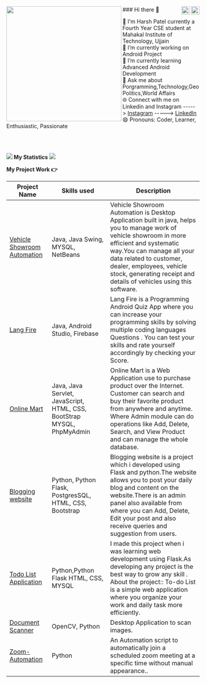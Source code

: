 <!--![]()-->

<div align="center">
<a href="https://www.linkedin.com/in/harshpatel8848/" target="_blank" rel="nofollow"><img align="right" alt="Harsh Linkdein" width="22px" src="https://cdn.jsdelivr.net/npm/simple-icons@v3/icons/linkedin.svg" /></a><a href="https://www.instagram.com/harsh06768/" target="_blank" rel="nofollow"><img align="right" alt="Harsh Insta" width="22px" src="https://cdn.jsdelivr.net/npm/simple-icons@v3/icons/instagram.svg" /></a>
</div>

<img src='https://media.giphy.com/media/USV0ym3bVWQJJmNu3N/giphy.gif' align='left' height="300px">
### Hi there 👋

<!--
**harsh06768/harsh06768** is a ✨ _special_ ✨ repository because its `README.md` (this file) appears on your GitHub profile.-->

🏫 I'm Harsh Patel currently a Fourth Year CSE student at Mahakal Institute of Technology, Ujjain <br/>
🔭 I’m currently working on Android Project <br/>
🌱 I’m currently learning Advanced Android Development <br/>
💬 Ask me about Porgramming,Technology,GeoPolitics,World Affairs <br/>
🌐 Connect with me on Linkedin and Instagram -----> [Instagram](https://www.instagram.com/harsh06768/) -----> [LinkedIn](https://www.linkedin.com/in/harshpatel8848/)  <br/>
😄 Pronouns: Coder, Learner, Enthusiastic, Passionate 

<br/>
<br/>



<b> My Statistics  </b>
<img src='https://github-readme-stats.vercel.app/api?username=harsh06768&show_icons=true&theme=tokyonight&count_private=true&line_height=40'  align="left" />
<img src='https://github-readme-stats.vercel.app/api/top-langs/?username=harsh06768&theme=tokyonight&hide_langs_below=4' />







 <!-- <details> -->
<b> My Project Work :point_right:</b>
<table>
  <thead>
    <tr>
      <th>Project Name</th>
      <th>Skills used</th>
      <th>Description</th>
    </tr>
  </thead>
  <tbody>
    <tr>
      <td><a href='https://github.com/harsh06768/Vehicle-Showroom-Automation'>Vehicle Showroom Automation</a></td>
      <td>Java, Java Swing, MYSQL, NetBeans</td>
      <td>Vehicle Showroom Automation is Desktop Application built in java, helps you to manage work of vehicle showroom in more efficient and systematic way.You can manage all           your data related to customer, dealer, employees, vehicle stock, generating receipt and details of vehicles using this software.</td>
    </tr>
    <tr>
      <td><a href="https://github.com/harsh06768/Android-Project-LangFire">Lang Fire</a></td>
      <td>Java, Android Studio, Firebase</td>
      <td>Lang Fire is a Programming Android Quiz App where you can increase your programming skills by solving multiple coding languages Questions . You can test your skills             and rate yourself accordingly by checking your Score.</td>
    </tr>
    <tr>
      <td><a href='https://github.com/harsh06768/Online-Mart'>Online Mart</a></td>
      <td>Java, Java Servlet, JavaScript, HTML, CSS, BootStrap MYSQL, PhpMyAdmin</td>
      <td>Online Mart is a Web Application use to purchase product over the Internet. Customer can search and buy their favorite product from anywhere and anytime. Where Admin             module can do operations like Add, Delete, Search, and View Product and can manage the whole database.</td>
    </tr>
    <tr>
      <td><a href='https://github.com/harsh06768/Python-Flask-Blogging-Website'>Blogging website</a></td>
      <td>Python, Python Flask, PostgresSQL, HTML, CSS, Bootstrap </td>
      <td>Blogging website is a project which i developed using Flask and python.The website allows you to post your daily blog and content on the website.There is an admin               panel also available from where you can Add, Delete, Edit your post and also receive queries and suggestion from users.</td>
    </tr>
    <tr>
      <td><a href="https://github.com/harsh06768/Todo_List">Todo List Application</a></td>
      <td>Python,Python Flask HTML, CSS, MYSQL</td>
      <td>I made this project when i was learning web development using Flask.As developing any project is the best way to grow any skill .
          About the project::
          To-do List is a simple web application where you organize your work and daily task more efficiently.</td>
    </tr>
    <tr>
      <td><a href='https://github.com/harsh06768/Document-Scanner'>Document Scanner</a></td>
      <td>OpenCV, Python </td>
      <td>Desktop Application to scan images.</td>
    </tr>
     <tr>
      <td><a href='https://github.com/harsh06768/Zoom-Automation'>Zoom-Automation</a></td>
      <td>Python</td>
      <td>An Automation script to automatically join a scheduled zoom meeting at a specific time without manual appearance..</td>
    </tr>
  </tbody>
</table>
  <!-- </details> -->
<!-- end work project section -->





